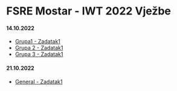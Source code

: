# FSRE Mostar - IWT 2022 Vježbe
#### 14.10.2022
- [Grupa1 - Zadatak1](https://fibermedia.eu.org/IWT-2022/Vjezbe1/V1G1.html "Grupa1 - Zadatak1")
- [Grupa 2 - Zadatak1](https://fibermedia.eu.org/IWT-2022/Vjezbe1/V1G1.html "Grupa 2 - Zadatak1")
- [Grupa 3 - Zadatak1](http:/https://fibermedia.eu.org/IWT-2022/Vjezbe1/V1G3.html/ "Grupa 3 - Zadatak1")

#### 21.10.2022
- [General - Zadatak1](https://fibermedia.eu.org/IWT-2022/V2-General.html/ "General - Zadatak1")
